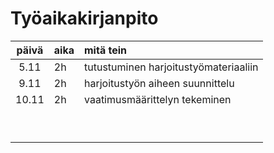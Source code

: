 # Työaikakirjanpito 

| päivä | aika | mitä tein  |
| :----:|:-----| :-----|
|5.11  |2h    |tutustuminen harjoitustyömateriaaliin  |
|9.11  |2h     |harjoitustyön aiheen suunnittelu  |
|10.11 |2h    |vaatimusmäärittelyn tekeminen  |
|       |     |  |
|       |     |  |
| |     |  |
|       |    |
|  |    |  |
| |    |  |
|       |    |  |
|  |    |  |
|   |   | |
